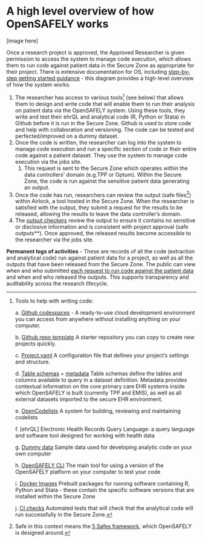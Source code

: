 # A high level overview of how OpenSAFELY works

[image here]

Once a research project is approved, the Approved Researcher is given permission to access the system to manage code execution, which allows them to run code against patient data in the Secure Zone as appropriate for their project. There is extensive documentation for OS, including [step-by-step getting started guidance](getting-started/index.md) - this diagram provides a high-level overview of how the system works.

1. The researcher has access to various tools[^bignote] (see below) that allows them to design and write code that will enable them to run their analysis on patient data via the OpenSAFELY system. Using these tools, they write and test their ehrQL and analytical code (R, Python or Stata) in Github before it is run in the Secure Zone. Github is used to store code and help with collaboration and versioning. The code can be tested and perfected/improved on a dummy dataset.
1. Once the code is written, the researcher can log into the system to manage code execution and run a specific section of code or their entire code against a patient dataset. They use the system to manage code execution via the jobs site.
    1. This request is sent to the Secure Zone which operates within the data controllers’ domain (e.g.TPP or Optum). Within the Secure Zone, the code is run against the sensitive patient data generating an output.
1. Once the code has run, researchers can review the output (safe files[^2]) within Airlock, a tool hosted in the Secure Zone.
When the researcher is satisfied with the output, they submit a request for the results to be released, allowing the results to leave the data controller’s domain.
1. The [output checkers](outputs/output-checking.md) review the output to ensure it contains no sensitive or disclosive information and is consistent with project approval (safe outputs**). Once approved, the released results become accessible to the researcher via the jobs site.

**Permanent logs of activities** - These are records of all the code (extraction and analytical code) run against patient data for a project, as well as all the outputs that have been released from the Secure Zone. The public can view when and who submitted [each request to run code against the patient data](https://jobs.opensafely.org/#events) and when and who released the outputs.
This supports transparency and auditability across the research lifecycle.

[^bignote]: Tools to help with writing code:

    a. [Github codespaces](getting-started/how-to/use-github-codespaces-in-your-project.md) - A ready-to-use cloud development environment you can access from anywhere without installing anything on your computer.

    b. [Github repo template](https://github.com/opensafely/research-template) A starter repository you can copy to create new projects quickly.

    c. [Project.yaml](actions-pipelines.md#projectyaml-format) A configuration file that defines your project’s settings and structure.

    d. [Table schemas]() + [metadata]() Table schemas define the tables and columns available to query in a dataset definition. Metadata provides contextual information on the core primary care EHR systems inside which OpenSAFELY is built (currently TPP and EMIS), as well as all external datasets imported to the secure EHR environment.

    e. [OpenCodelists]() A system for building, reviewing and maintaining codelists

    f. [ehrQL] Electronic Health Records Query Language: a query language and software tool designed for working with health data

    g. [Dummy data]() Sample data used for developing analytic code on your own computer

    h. [OpenSAFELY CLI]() The main tool for using a version of the OpenSAFELY platform on your computer to test your code

    i. [Docker Images]() Prebuilt packages for running software containing R, Python and Stata - these contain the specific software versions that are installed within the Secure Zone

    j. [CI checks]() Automated tests that will check that the analytical code will run successfully in the Secure Zone.

[^2]: Safe in this context means the [5 Safes framework](https://www.bennett.ox.ac.uk/blog/2023/03/the-five-safes-framework-and-applying-it-to-opensafely/), which OpenSAFELY is designed around.
